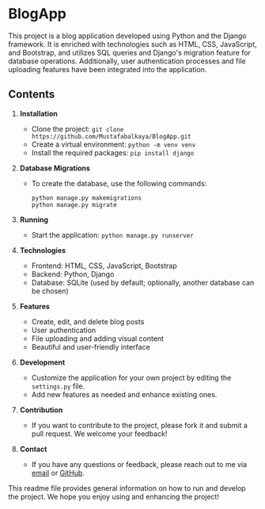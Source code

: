 # BlogApp

This project is a blog application developed using Python and the Django framework. It is enriched with technologies such as HTML, CSS, JavaScript, and Bootstrap, and utilizes SQL queries and Django's migration feature for database operations. Additionally, user authentication processes and file uploading features have been integrated into the application.

## Contents

1. **Installation**
   - Clone the project: `git clone https://github.com/Mustafabalkaya/BlogApp.git`
   - Create a virtual environment: `python -m venv venv`
   - Install the required packages: `pip install django`

2. **Database Migrations**
   - To create the database, use the following commands:
     ```
     python manage.py makemigrations
     python manage.py migrate
     ```

3. **Running**
   - Start the application: `python manage.py runserver`

4. **Technologies**
   - Frontend: HTML, CSS, JavaScript, Bootstrap
   - Backend: Python, Django
   - Database: SQLite (used by default; optionally, another database can be chosen)

5. **Features**
   - Create, edit, and delete blog posts
   - User authentication
   - File uploading and adding visual content
   - Beautiful and user-friendly interface

6. **Development**
   - Customize the application for your own project by editing the `settings.py` file.
   - Add new features as needed and enhance existing ones.

7. **Contribution**
   - If you want to contribute to the project, please fork it and submit a pull request. We welcome your feedback!

8. **Contact**
   - If you have any questions or feedback, please reach out to me via [email](mailto:info@mustafabalkaya.com.tr) or [GitHub](https://github.com/Mustafabalkaya).

This readme file provides general information on how to run and develop the project. We hope you enjoy using and enhancing the project!
